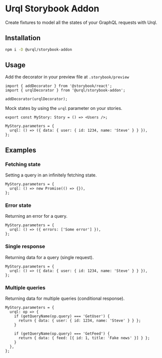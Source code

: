 # Urql Storybook Addon

Create fixtures to model all the states of your GraphQL requests with Urql.

## Installation

```sh
npm i -D @urql/storybook-addon
```

## Usage

Add the decorator in your preview file at `.storybook/preview`

```tsx
import { addDecorator } from '@storybook/react';
import { urqlDecorator } from '@urql/storybook-addon';

addDecorator(urqlDecorator);
```

Mock states by using the `urql` parameter on your stories.

```tsx
export const MyStory: Story = () => <Users />;

MyStory.parameters = {
  urql: () => ({ data: { user: { id: 1234, name: 'Steve' } } }),
};
```

## Examples

### Fetching state

Setting a query in an infinitely fetching state.

```tsx
MyStory.parameters = {
  urql: () => new Promise(() => {}),
};
```

### Error state

Returning an error for a query.

```tsx
MyStory.parameters = {
  urql: () => ({ errors: ['Some error'] }),
};
```

### Single response

Returning data for a query (single request).

```tsx
MyStory.parameters = {
  urql: () => ({ data: { user: { id: 1234, name: 'Steve' } } }),
};
```

### Multiple queries

Returning data for multiple queries (conditional response).

```tsx
MyStory.parameters = {
  urql: op => {
    if (getQueryName(op.query) === 'GetUser') {
      return { data: { user: { id: 1234, name: 'Steve' } } };
    }

    if (getQueryName(op.query) === 'GetFeed') {
      return { data: { feed: [{ id: 1, title: 'Fake news' }] } };
    }
  },
};
```
